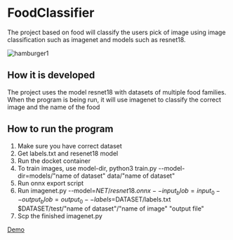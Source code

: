 # FoodClassifier

The project based on food will classify the users pick of image using image classification such as imagenet and models such as resnet18.

![hamburger1](https://github.com/lolodarren/FoodClassifier/assets/72636114/eddc4075-621c-4e8e-aeae-ff691c35ddc5)


## How it is developed

The project uses the model resnet18 with datasets of multiple food families. When the program is being run, it will use imagenet to classify the correct image and the name of the food


## How to run the program

1. Make sure you have correct dataset
2. Get labels.txt and resenet18 model
3. Run the docket container
4. To train images, use model-dir, python3 train.py --model-dir=models/"name of dataset" data/"name of dataset"
5. Run onnx export script
6. Run imagenet.py --model=$NET/resnet18.onnx --input_blob=input_0 --output_blob=output_0 --labels=$DATASET/labels.txt $DATASET/test/"name of dataset"/"name of image" "output file"
7. Scp the finished imagenet.py

[Demo](https://youtu.be/S9oj1CQQvZA)
